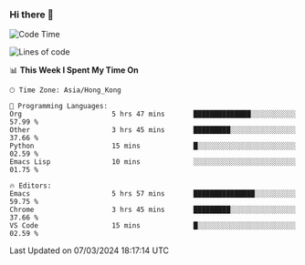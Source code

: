 ### Hi there 👋

<!--
**nicehiro/nicehiro** is a ✨ _special_ ✨ repository because its `README.md` (this file) appears on your GitHub profile.

Here are some ideas to get you started:

- 🔭 I’m currently working on ...
- 🌱 I’m currently learning ...
- 👯 I’m looking to collaborate on ...
- 🤔 I’m looking for help with ...
- 💬 Ask me about ...
- 📫 How to reach me: ...
- 😄 Pronouns: ...
- ⚡ Fun fact: ...
-->

<!--START_SECTION:waka-->
![Code Time](http://img.shields.io/badge/Code%20Time-277%20hrs%202%20mins-blue)

![Lines of code](https://img.shields.io/badge/From%20Hello%20World%20I%27ve%20Written-2.6%20million%20lines%20of%20code-blue)

📊 **This Week I Spent My Time On** 

```text
🕑︎ Time Zone: Asia/Hong_Kong

💬 Programming Languages: 
Org                      5 hrs 47 mins       ██████████████░░░░░░░░░░░   57.99 % 
Other                    3 hrs 45 mins       █████████░░░░░░░░░░░░░░░░   37.66 % 
Python                   15 mins             █░░░░░░░░░░░░░░░░░░░░░░░░   02.59 % 
Emacs Lisp               10 mins             ░░░░░░░░░░░░░░░░░░░░░░░░░   01.75 % 

🔥 Editors: 
Emacs                    5 hrs 57 mins       ███████████████░░░░░░░░░░   59.75 % 
Chrome                   3 hrs 45 mins       █████████░░░░░░░░░░░░░░░░   37.66 % 
VS Code                  15 mins             █░░░░░░░░░░░░░░░░░░░░░░░░   02.59 % 
```


 Last Updated on 07/03/2024 18:17:14 UTC
<!--END_SECTION:waka-->
